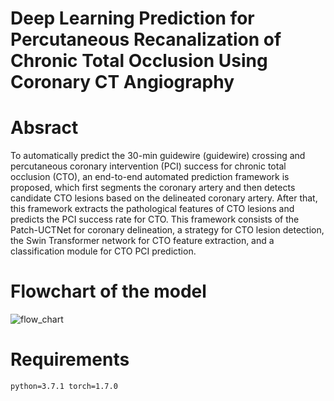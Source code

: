 # Deep Learning Prediction for Percutaneous Recanalization of Chronic Total Occlusion Using Coronary CT Angiography

# Absract
To automatically predict the 30-min guidewire (guidewire) crossing and percutaneous coronary intervention (PCI) success for chronic total occlusion (CTO), an end-to-end automated prediction framework is proposed, which first segments the coronary artery and then detects candidate CTO lesions based on the delineated coronary artery. After that, this framework extracts the pathological features of CTO lesions and predicts the PCI success rate for CTO. This framework consists of the Patch-UCTNet for coronary delineation, a strategy for CTO lesion detection, the Swin Transformer network for CTO feature extraction, and a classification module for CTO PCI prediction.

# Flowchart of the model
![flow_chart]([../flow_chart.png])


# Requirements
```python=3.7.1 torch=1.7.0```
